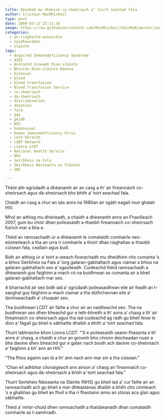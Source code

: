 ```yaml
---
title: Deasbad mu dhaoine co-sheòrsach a’ toirt seachad fala
author: Crìstean MacMhìcheil
type: post
date: 2009-03-13 22:11:34
image: https://raw.githubusercontent.com/MacMhicheil/GeidhUK/master/images/2009-03-13-deasbad-mu-dhaoine-co-sheorsach-a-toirt-seachad-fala.jpg
categories:
  - an-rioghachd-aonaichte
  - naidheachdan
  - slainte
tags:
  - Acquired Immunodeficiency Syndrome
  - AIDS
  - Annlachd Inneamh Dìon-slàinte
  - Bhìoras Dìon-slàinte Daonna
  - bisexual
  - blood
  - blood transfusion
  - Blood Transfusion Service
  - co-sheòrsach
  - dà-sheòrsach
  - discrimination
  - donation
  - fala
  - gay
  - gèidh
  - HIV
  - homosexual
  - Human Immunodeficiency Virus
  - leth-bhreith
  - LGBT Network
  - Lìonra LCDT
  - National Health Service
  - NHS
  - Seirbheis na Fala
  - Sèirbheis Nàiseanta na Slàinte
  - SNS

---
```

Thèid ath-sgrùdadh a dhèanamh air an casg a th&#8217; air fireannaich co-sheòrsach agus dà-sheòrsach bho bhith a&#8217; toirt seachad fala.

<!--more-->

Chaidh an casg a chur an sàs anns na 1980an air sgàth eagail mun ghalair HIV.

Mhol an aithisg mu dheireadh, a chaidh a dhèanamh anns an Fhaoilleach 2007, gum bu chòir dhan poileasaidh a-thaobh fireannaich co-sheòrsach fuirich mar a bha e.

Thèid an rannsachadh ùr a dhèanamh le comataidh comhairle neo-eisimeileach a tha an urra ri comhairle a thoirt dhan riaghaltas a-thaobh cùisean fala, ceallain agus buill.

Bidh an aithisg ùr a&#8217; toirt a-steach fiosrachadh mu dheidhinn cho cumanta &#8217;s a bhios Seirbheis na Fala a&#8217; lorg galaran-gabhaltach agus ciamar a bhios na galaran-gabhaltach seo a&#8217; sgaoileadh. Cuideachd thèid rannsachadh a dhèanamh gus faighinn a-mach cò na buidhnean as cumanta air a bheil galaran-gabhaltach mar seo.

A bharrachd air seo bidh iad a&#8217; sgrùdadh poileasaidhean eile air feadh an t-saoghal gus faighinn a-mach ciamar a tha dùthchannan eile a&#8217; làimhseachadh a&#8217; chuspair seo.

Tha buidhnean LCDT air fàilte a chur air an naidheachd seo. Tha na buidhnean seo dhen bheachd gur e leth-bhreith a th&#8217; anns a&#8217; chasg a th&#8217; air fireannaich co-sheòrsach agus tha iad cuideachd ag ràdh gu bheil feise le dìon a&#8217; fàgail gu bheil e sàbhailte dhaibh a bhith a&#8217; toirt seachad fala.

Thuirt labhraiche bhon Lìonra LCDT: &#8220;&#8216;S e poileasaidh seann-fhasanta a th&#8217; anns a&#8217; chasg, a chaidh a chur an gnìomh bho chionn deicheadan nuair a bha daoine dhen bheachd gur e galair nach biodh ach daoine co-sheòrsach a&#8217; faighinn a bh&#8217; ann an HIV.&#8221;

&#8220;Tha fhios againn san là a th&#8217; ann nach ann mar sin a tha cùisean.&#8221;

&#8220;Chan eil adhbhar clionaigeach ann airson a&#8217; chasg air fireannaich co-sheòrsach agus dà-sheòrsach a bhith a&#8217; toirt seachad fala.&#8221;

Thuirt Seirbheis Nàiseanta na Slàinte (NHS) gu bheil iad a&#8217; cur fàilte air an rannsachadh ach gu bheil e mar dhleastanas dhaibh a bhith cho cinnteach &#8217;s a ghabhas gu bheil an fhuil a tha ri fhaotainn anns an stòras aca glan agus sàbhailte.

Thèid a&#8217; mhòr-chuid dhen rannsachadh a thaisbeanadh dhan comataidh comhairle as t-samhradh.
